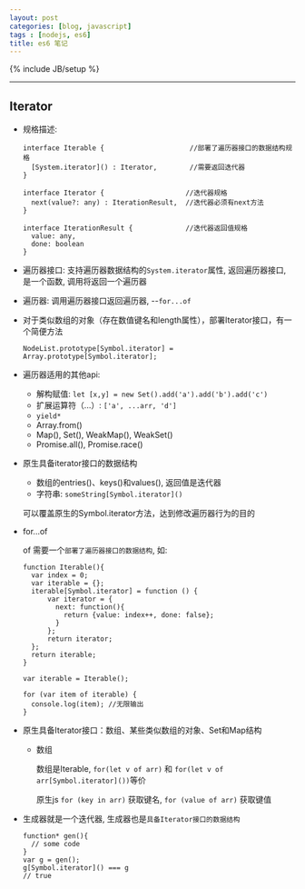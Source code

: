 ```yaml
---
layout: post
categories: [blog, javascript]
tags : [nodejs, es6]
title: es6 笔记
---
```

{% include JB/setup %}

---

## Iterator

* 规格描述:

      interface Iterable {                     //部署了遍历器接口的数据结构规格
        [System.iterator]() : Iterator,        //需要返回迭代器
      }

      interface Iterator {                    //迭代器规格
        next(value?: any) : IterationResult,  //迭代器必须有next方法
      }

      interface IterationResult {             //迭代器返回值规格
        value: any,
        done: boolean
      }

* 遍历器接口: 支持遍历器数据结构的`System.iterator`属性, 返回遍历器接口, 是一个函数, 调用将返回一个遍历器

* 遍历器: 调用遍历器接口返回遍历器, --`for...of`

* 对于类似数组的对象（存在数值键名和length属性），部署Iterator接口，有一个简便方法

  `NodeList.prototype[Symbol.iterator] = Array.prototype[Symbol.iterator];`

* 遍历器适用的其他api:

  * 解构赋值: `let [x,y] = new Set().add('a').add('b').add('c')`
  * 扩展运算符（...）: `['a', ...arr, 'd']`
  * `yield*`
  * Array.from()
  * Map(), Set(), WeakMap(), WeakSet()
  * Promise.all(), Promise.race()

* 原生具备iterator接口的数据结构

  * 数组的entries()、keys()和values(), 返回值是迭代器
  * 字符串: `someString[Symbol.iterator]()`

  可以覆盖原生的Symbol.iterator方法，达到修改遍历器行为的目的

* for...of

  of 需要一个`部署了遍历器接口的数据结构`, 如:

      function Iterable(){
        var index = 0;
        var iterable = {};
        iterable[Symbol.iterator] = function () {
            var iterator = {
              next: function(){
                return {value: index++, done: false};
              }
            };
            return iterator;
        };
        return iterable;
      }

      var iterable = Iterable();

      for (var item of iterable) {
        console.log(item); //无限输出
      }

* 原生具备Iterator接口：数组、某些类似数组的对象、Set和Map结构

  * 数组

    数组是Iterable, `for(let v of arr)` 和 `for(let v of arr[Symbol.iterator]())`等价

    原生js `for (key in arr)` 获取键名, `for (value of arr)` 获取键值



* 生成器就是一个迭代器, 生成器也是`具备Iterator接口的数据结构`

      function* gen(){
        // some code
      }
      var g = gen();
      g[Symbol.iterator]() === g
      // true
